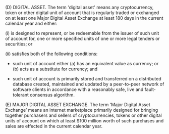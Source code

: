(D) DIGITAL ASSET. The term 'digital asset' means any cryptocurrency, token or other digital unit of account that is regularly traded or exchanged on at least one Major Digital Asset Exchange at least 180 days in the current calendar year and either: 

  (i) is designed to represent, or be redeemable from the issuer of such unit of account for, one or more specified units of one or more legal tenders or securities; or 
  
  (ii) satisfies both of the following conditions: 
  
   * such unit of account either (a) has an equivalent value as currency; or (b) acts as a substitute for currency; and
    
   * such unit of account is primarily stored and transferred on a  distributed database created, maintained and updated by a peer-to-peer network of software clients in accordance with a reasonably safe, live and fault-tolerant consensus algorithm.

(E) MAJOR DIGITAL ASSET EXCHANGE. The term ‘Major Digital Asset Exchange’ means an internet marketplace primarily designed for bringing together purchasers and sellers of cryptocurrencies, tokens or other digital units of account on which at least $100 million worth of such purchases and sales are effected in the current calendar year. 

